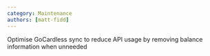 ```yaml
---
category: Maintenance
authors: [matt-fidd]
---
```


Optimise GoCardless sync to reduce API usage by removing balance information when unneeded
